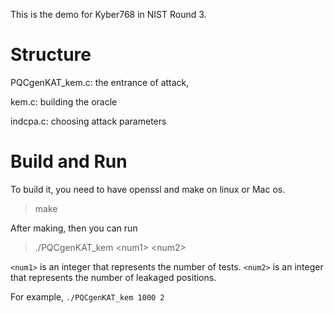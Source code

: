 This is the demo for Kyber768 in NIST Round 3.

# Structure

PQCgenKAT_kem.c: the entrance of attack, 

kem.c:  building the oracle 

indcpa.c: choosing attack parameters


# Build and Run

To build it, you need to have openssl  and make on linux or Mac os.

> make

After making, then you can run 

>  ./PQCgenKAT_kem \<num1\> \<num2\>

`<num1>` is an integer that represents the number of tests. 
`<num2>` is an integer that represents the number of leakaged positions.

For example, `./PQCgenKAT_kem 1000 2`

